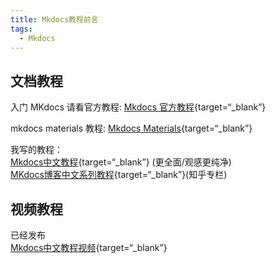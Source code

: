 ```yaml
---
title: Mkdocs教程前言
tags:
  - Mkdocs
---
```


## 文档教程
入门 MKdocs 请看官方教程: 
[Mkdocs 官方教程](https://www.mkdocs.org/user-guide/writing-your-docs/){target=“_blank”}

mkdocs materials 教程: 
[Mkdocs Materials](https://squidfunk.github.io/mkdocs-material/){target=“_blank”}

我写的教程：  
[Mkdocs中文教程](https://wcowin.work/Mkdocs-Wcowin/){target=“_blank”} (更全面/观感更纯净)  
[MKdocs博客中文系列教程](https://www.zhihu.com/column/c_1754218140098387968){target=“_blank”}(知乎专栏)  

## 视频教程


已经发布  
[Mkdocs中文教程视频](https://space.bilibili.com/1407028951/lists/4566631?type=series){target=“_blank”}


<!-- <style>
/* 隐藏导航栏和目录 */
.md-sidebar--primary, .md-nav--secondary {
    display: none;
}

/* 调整中间内容的宽度 */
.md-main {
    width: 130%;
    margin: 0 auto;
    padding: 0 20px; 
}
</style> -->